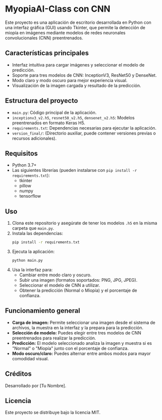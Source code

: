 # MyopiaAI-Class con CNN

Este proyecto es una aplicación de escritorio desarrollada en Python con una interfaz gráfica (GUI) usando Tkinter, que permite la detección de miopía en imágenes mediante modelos de redes neuronales convolucionales (CNN) preentrenados.

## Características principales
- Interfaz intuitiva para cargar imágenes y seleccionar el modelo de predicción.
- Soporte para tres modelos de CNN: InceptionV3, ResNet50 y DenseNet.
- Modo claro y modo oscuro para mejor experiencia visual.
- Visualización de la imagen cargada y resultado de la predicción.

## Estructura del proyecto
- `main.py`: Código principal de la aplicación.
- `inceptionv3_v2.h5`, `resnet50_v2.h5`, `densenet_v2.h5`: Modelos preentrenados en formato Keras H5.
- `requirements.txt`: Dependencias necesarias para ejecutar la aplicación.
- `version_final/`: (Directorio auxiliar, puede contener versiones previas o recursos adicionales).

## Requisitos
- Python 3.7+
- Las siguientes librerías (pueden instalarse con `pip install -r requirements.txt`):
  - tkinter
  - pillow
  - numpy
  - tensorflow

## Uso
1. Clona este repositorio y asegúrate de tener los modelos `.h5` en la misma carpeta que `main.py`.
2. Instala las dependencias:
   ```bash
   pip install -r requirements.txt
   ```
3. Ejecuta la aplicación:
   ```bash
   python main.py
   ```
4. Usa la interfaz para:
   - Cambiar entre modo claro y oscuro.
   - Subir una imagen (formatos soportados: PNG, JPG, JPEG).
   - Seleccionar el modelo de CNN a utilizar.
   - Obtener la predicción (Normal o Miopía) y el porcentaje de confianza.

## Funcionamiento general
- **Carga de imagen:** Permite seleccionar una imagen desde el sistema de archivos, la muestra en la interfaz y la prepara para la predicción.
- **Selección de modelo:** Puedes elegir entre tres modelos de CNN preentrenados para realizar la predicción.
- **Predicción:** El modelo seleccionado analiza la imagen y muestra si es "Normal" o "Miopía" junto con el porcentaje de confianza.
- **Modo oscuro/claro:** Puedes alternar entre ambos modos para mayor comodidad visual.

## Créditos
Desarrollado por [Tu Nombre].

## Licencia
Este proyecto se distribuye bajo la licencia MIT. 